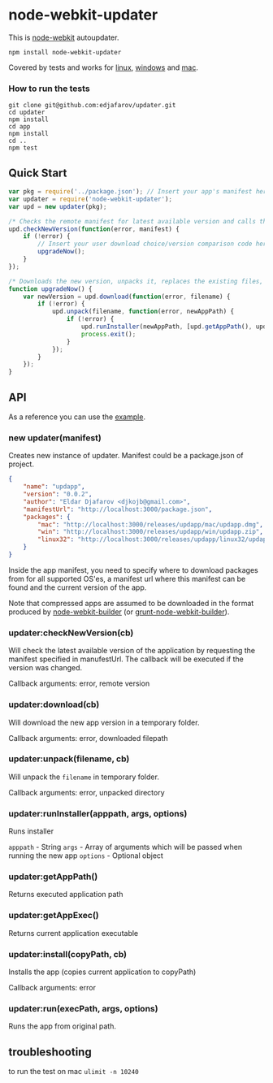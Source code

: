 node-webkit-updater
=======
This is [node-webkit](https://github.com/rogerwang/node-webkit) autoupdater.

```
npm install node-webkit-updater
```

Covered by tests and works for [linux](http://screencast.com/t/Je2ptbHhP), [windows](http://screencast.com/t/MSTKqVS3) and [mac](http://screencast.com/t/OXyC5xoA).
### How to run the tests
```
git clone git@github.com:edjafarov/updater.git
cd updater
npm install
cd app
npm install
cd ..
npm test
```

## Quick Start
```javascript
var pkg = require('../package.json'); // Insert your app's manifest here
var updater = require('node-webkit-updater');
var upd = new updater(pkg);

/* Checks the remote manifest for latest available version and calls the autoupgrading function */
upd.checkNewVersion(function(error, manifest) {
	if (!error) {
		// Insert your user download choice/version comparison code here
		upgradeNow();
	}
});

/* Downloads the new version, unpacks it, replaces the existing files, runs the new version, and exits the old app */
function upgradeNow() {
	var newVersion = upd.download(function(error, filename) {
		if (!error) {
			upd.unpack(filename, function(error, newAppPath) {
				if (!error) {
					upd.runInstaller(newAppPath, [upd.getAppPath(), upd.getAppExec()],{});
					process.exit();
				}
			});
		}
	});
}
```


## API
As a reference you can use the [example](https://github.com/edjafarov/updater/blob/master/app/index.html).
### new updater(manifest)

Creates new instance of updater. Manifest could be a package.json of project.

```json
{
    "name": "updapp",
    "version": "0.0.2",
    "author": "Eldar Djafarov <djkojb@gmail.com>",
    "manifestUrl": "http://localhost:3000/package.json",
    "packages": {
        "mac": "http://localhost:3000/releases/updapp/mac/updapp.dmg",
        "win": "http://localhost:3000/releases/updapp/win/updapp.zip",
        "linux32": "http://localhost:3000/releases/updapp/linux32/updapp.tar.gz"
    }
}
```

Inside the app manifest, you need to specify where to download packages from for all supported OS'es, a manifest url where this manifest can be found and the current version of the app.

Note that compressed apps are assumed to be downloaded in the format produced by [node-webkit-builder](https://github.com/mllrsohn/node-webkit-builder) (or [grunt-node-webkit-builder](https://github.com/mllrsohn/grunt-node-webkit-builder)).

### updater:checkNewVersion(cb)

Will check the latest available version of the application by requesting the manifest specified in manufestUrl. The callback will be executed if the version was changed.

Callback arguments: error, remote version

### updater:download(cb)

Will download the new app version in a temporary folder.

Callback arguments: error, downloaded filepath

### updater:unpack(filename, cb)

Will unpack the `filename` in temporary folder.

Callback arguments: error, unpacked directory

### updater:runInstaller(apppath, args, options)

Runs installer

`apppath` - String
`args` - Array of arguments which will be passed when running the new app
`options` - Optional object 

### updater:getAppPath()

Returns executed application path

### updater:getAppExec()

Returns current application executable

### updater:install(copyPath, cb)

Installs the app (copies current application to copyPath)

Callback arguments: error

### updater:run(execPath, args, options)

Runs the app from original path.

## troubleshooting

to run the test on mac `ulimit -n 10240`
